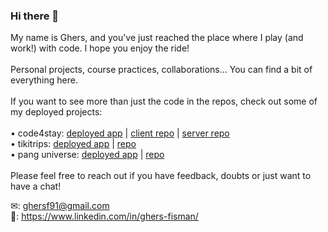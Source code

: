 ### Hi there 👋

My name is Ghers, and you've just reached the place where I play (and work!) with code. I hope you enjoy the ride!<br />
<br />
Personal projects, course practices, collaborations... You can find a bit of everything here.<br />
<br />
If you want to see more than just the code in the repos, check out some of my deployed projects:<br />
<br />
• code4stay: [deployed app](https://code4stay.netlify.app/) | [client repo](https://github.com/ghersf91/code4Stay-client) | [server repo](https://github.com/ghersf91/code4Stay-server)<br />
• tikitrips: [deployed app](https://tikitrips.herokuapp.com/) | [repo](https://github.com/ghersf91/tikitrips)<br />
• pang universe: [deployed app](https://ghersf91.github.io/pang-universe/) | [repo](https://github.com/ghersf91/pang-universe)<br />
<br />
Please feel free to reach out if you have feedback, doubts or just want to have a chat!

✉: ghersf91@gmail.com<br />
👔: https://www.linkedin.com/in/ghers-fisman/

<!--
**ghersf91/ghersf91** is a ✨ _special_ ✨ repository because its `README.md` (this file) appears on your GitHub profile.

Here are some ideas to get you started:

- 🔭 I’m currently working on ...
- 🌱 I’m currently learning ...
- 👯 I’m looking to collaborate on ...
- 🤔 I’m looking for help with ...
- 💬 Ask me about ...
- 📫 How to reach me: ...
- 😄 Pronouns: ...
- ⚡ Fun fact: ...
-->
